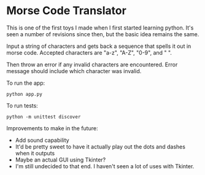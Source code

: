 # Morse Code Translator

This is one of the first toys I made when I first started learning python.
It's seen a number of revisions since then, but the basic idea remains the same.

Input a string of characters and gets back a sequence that spells it out in morse code.
Accepted characters are "a-z", "A-Z", "0-9", and " ".

Then throw an error if any invalid characters are encountered.
Error message should include which character was invalid.

To run the app:

    python app.py

To run tests:

    python -m unittest discover

Improvements to make in the future:

* Add sound capability
* It'd be pretty sweet to have it actually play out the dots and dashes when it outputs
* Maybe an actual GUI using Tkinter?
* I'm still undecided to that end. I haven't seen a lot of uses with Tkinter.

